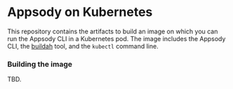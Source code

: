 # Appsody on Kubernetes

This repository contains the artifacts to build an image on which you can run the Appsody CLI in a Kubernetes pod. The image includes the Appsody CLI, the [buildah](`quay.io/buildah/stable`) tool, and the `kubectl` command line.  

### Building the image
TBD.

